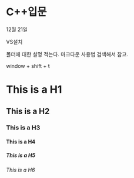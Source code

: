 # C++입문
12월 21일 

VS설치

폴더에 대한 설명 적는다. 마크다운 사용법 검색해서 참고.

window + shift + t

# This is a H1
## This is a H2
### This is a H3
#### This is a H4
##### This is a H5
###### This is a H6
